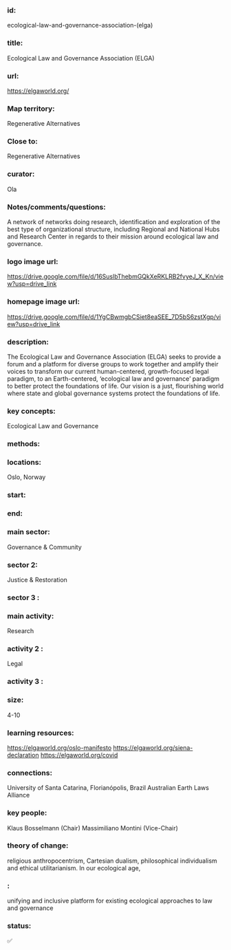 ### id: 
  ecological-law-and-governance-association-(elga)
### title: 
  Ecological Law and Governance Association (ELGA)
### url: 
  https://elgaworld.org/
### Map territory: 
  Regenerative Alternatives
### Close to: 
  Regenerative Alternatives
### curator: 
  Ola
### Notes/comments/questions: 
  A network of networks doing research, identification and exploration of the best type of organizational structure, including Regional and National Hubs and Research Center in regards to their mission around ecological law and governance. 
### logo image url: 
  https://drive.google.com/file/d/16SuslbThebmGQkXeRKLRB2fvyeJ_X_Kn/view?usp=drive_link
### homepage image url: 
  https://drive.google.com/file/d/1YgCBwmgbCSiet8eaSEE_7D5bS6zstXgp/view?usp=drive_link
### description: 
  The Ecological Law and Governance Association (ELGA) seeks to provide a forum and a platform for diverse groups to work together and amplify their voices to transform our current human-centered, growth-focused legal paradigm, to an Earth-centered, ‘ecological law and governance’ paradigm to better protect the foundations of life. Our vision is a just, flourishing world where state and global governance systems protect the foundations of life.
### key concepts: 
  Ecological Law and Governance
### methods: 
  
### locations: 
  Oslo, Norway
### start: 
  
### end: 
  
### main sector: 
  Governance & Community
### sector 2: 
  Justice & Restoration
### sector 3 : 
  
### main activity: 
  Research
### activity 2 : 
  Legal
### activity 3 : 
  
### size: 
  4-10
### learning resources: 
  https://elgaworld.org/oslo-manifesto
https://elgaworld.org/siena-declaration
https://elgaworld.org/covid
### connections: 
  University of Santa Catarina, Florianópolis, Brazil
Australian Earth Laws Alliance
### key people: 
  Klaus Bosselmann (Chair)
Massimiliano Montini (Vice-Chair)
### theory of change: 
  religious anthropocentrism, Cartesian dualism, philosophical individualism and ethical utilitarianism. In our ecological age,
### : 
  unifying and inclusive platform for existing ecological approaches to law and governance
### status: 
  ✅
